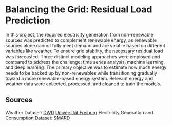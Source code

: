 # Balancing the Grid: Residual Load Prediction

In this project, the required electricity generation from non-renewable sources was predicted to complement renewable energy, as renewable sources alone cannot fully meet demand and are volatile based on different variables like weather. To ensure grid stability, the necessary residual load was forecasted. Three distinct modeling approaches were employed and compared to address the challenge: time series analysis, machine learning, and deep learning. The primary objective was to estimate how much energy needs to be backed up by non-renewables while transitioning gradually toward a more renewable-based energy system. Relevant energy and weather data were collected, processed, and cleaned to train the models.

## Sources
Weather Dataset: [DWD](https://www.dwd.de/EN/ourservices/cdc/cdc_ueberblick-klimadaten_en.html) [Universität Freiburg](https://weather.uni-freiburg.de/start_en.html)
Electricity Generation and Consumption Dataset: [SMARD](https://www.smard.de/en/marktdaten?marketDataAttributes=%7B%22resolution%22:%22hour%22,%22from%22:1726775047106,%22to%22:1727984647105,%22moduleIds%22:%5B1004066,1001226,1001225,1004067,1004068,1001228,1001224,1001223,1004069,1004071,1004070,1001227,5000410%5D,%22selectedCategory%22:8,%22activeChart%22:true,%22style%22:%22color%22,%22categoriesModuleOrder%22:%7B%7D,%22region%22:%22DE%22%7D)
